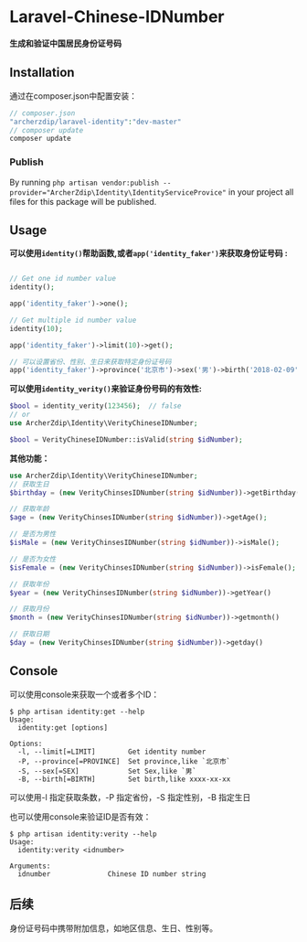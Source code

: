 # Laravel-Chinese-IDNumber
**生成和验证中国居民身份证号码**

## Installation
通过在composer.json中配置安装：
```php
// composer.json
"archerzdip/laravel-identity":"dev-master"
// composer update
composer update
```
### Publish
By running 
`php artisan vendor:publish --provider="ArcherZdip\Identity\IdentityServiceProvice"` in your project all files for this package will be published. 

## Usage
**可以使用`identity()`帮助函数,或者`app('identity_faker')`来获取身份证号码 :**
```php

// Get one id number value
identity();

app('identity_faker')->one();

// Get multiple id number value
identity(10);

app('identity_faker')->limit(10)->get();

// 可以设置省份、性别、生日来获取特定身份证号码
app('identity_faker')->province('北京市')->sex('男')->birth('2018-02-09')->one();


```

**可以使用`identity_verity()`来验证身份号码的有效性:**

```php
$bool = identity_verity(123456);  // false
// or
use ArcherZdip\Identity\VerityChineseIDNumber;

$bool = VerityChineseIDNumber::isValid(string $idNumber);
```

**其他功能：**
```php
use ArcherZdip\Identity\VerityChineseIDNumber;
// 获取生日
$birthday = (new VerityChinsesIDNumber(string $idNumber))->getBirthday()->format('Y-m-d');

// 获取年龄
$age = (new VerityChinsesIDNumber(string $idNumber))->getAge();

// 是否为男性
$isMale = (new VerityChinsesIDNumber(string $idNumber))->isMale();

// 是否为女性
$isFemale = (new VerityChinsesIDNumber(string $idNumber))->isFemale();

// 获取年份
$year = (new VerityChinsesIDNumber(string $idNumber))->getYear()

// 获取月份
$month = (new VerityChinsesIDNumber(string $idNumber))->getmonth()

// 获取日期
$day = (new VerityChinsesIDNumber(string $idNumber))->getday()
```

## Console
可以使用console来获取一个或者多个ID：
```
$ php artisan identity:get --help                   
Usage:
  identity:get [options]

Options:
  -l, --limit[=LIMIT]        Get identity number
  -P, --province[=PROVINCE]  Set province,like `北京市`
  -S, --sex[=SEX]            Set Sex,like `男`
  -B, --birth[=BIRTH]        Set birth,like xxxx-xx-xx

```
可以使用-l 指定获取条数，-P 指定省份，-S 指定性别，-B 指定生日


也可以使用console来验证ID是否有效：
```
$ php artisan identity:verity --help            
Usage:
  identity:verity <idnumber>

Arguments:
  idnumber              Chinese ID number string

```


## 后续
身份证号码中携带附加信息，如地区信息、生日、性别等。